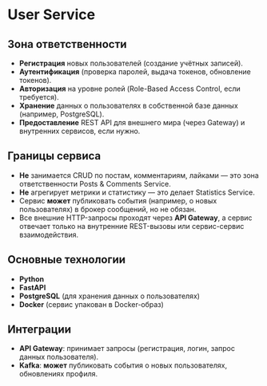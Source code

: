 # User Service

## Зона ответственности

- **Регистрация** новых пользователей (создание учётных записей).
- **Аутентификация** (проверка паролей, выдача токенов, обновление токенов).
- **Авторизация** на уровне ролей (Role-Based Access Control, если требуется).
- **Хранение** данных о пользователях в собственной базе данных (например, PostgreSQL).
- **Предоставление** REST API для внешнего мира (через Gateway) и внутренних сервисов, если нужно.

## Границы сервиса

- **Не** занимается CRUD по постам, комментариям, лайками — это зона ответственности Posts & Comments Service.
- **Не** агрегирует метрики и статистику — это делает Statistics Service.
- Сервис **может** публиковать события (например, о новых пользователях) в брокер сообщений, но не обязан.
- Все внешние HTTP-запросы проходят через **API Gateway**, а сервис отвечает только на внутренние REST-вызовы или сервис-сервис взаимодействия.

## Основные технологии

- **Python**
- **FastAPI**
- **PostgreSQL** (для хранения данных о пользователях)
- **Docker** (сервис упакован в Docker-образ)

## Интеграции

- **API Gateway**: принимает запросы (регистрация, логин, запрос данных пользователя).
- **Kafka**: **может** публиковать события о новых пользователях, обновлениях профиля.

